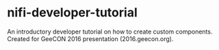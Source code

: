 # nifi-developer-tutorial
An introductory developer tutorial on how to create custom components. Created for GeeCON 2016 presentation (2016.geecon.org).
